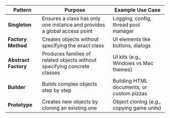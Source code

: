 | Pattern              | Purpose                                                                  | Example Use Case                          |
| -------------------- | ------------------------------------------------------------------------ | ----------------------------------------- |
| **Singleton**        | Ensures a class has only one instance and provides a global access point | Logging, config, thread pool manager      |
| **Factory Method**   | Creates objects without specifying the exact class                       | UI elements like buttons, dialogs         |
| **Abstract Factory** | Produces families of related objects without specifying concrete classes | UI kits (e.g., Windows vs Mac themes)     |
| **Builder**          | Builds complex objects step by step                                      | Building HTML documents, or custom pizzas |
| **Prototype**        | Creates new objects by cloning an existing one                           | Object cloning (e.g., copying game units) |

